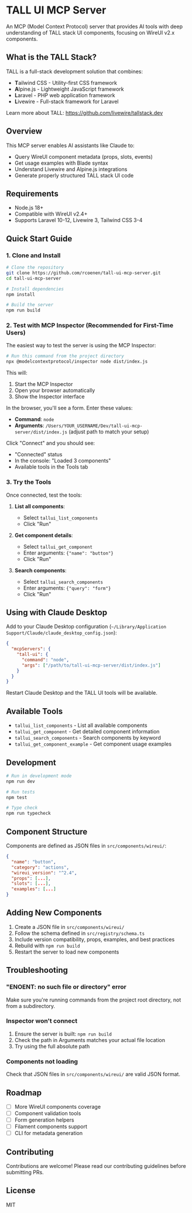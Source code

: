 # TALL UI MCP Server

An MCP (Model Context Protocol) server that provides AI tools with deep understanding of TALL stack UI components, focusing on WireUI v2.x components.

## What is the TALL Stack?

TALL is a full-stack development solution that combines:
- **T**ailwind CSS - Utility-first CSS framework
- **A**lpine.js - Lightweight JavaScript framework
- **L**aravel - PHP web application framework
- **L**ivewire - Full-stack framework for Laravel

Learn more about TALL: https://github.com/livewire/tallstack.dev

## Overview

This MCP server enables AI assistants like Claude to:
- Query WireUI component metadata (props, slots, events)
- Get usage examples with Blade syntax
- Understand Livewire and Alpine.js integrations
- Generate properly structured TALL stack UI code

## Requirements

- Node.js 18+
- Compatible with WireUI v2.4+
- Supports Laravel 10-12, Livewire 3, Tailwind CSS 3-4

## Quick Start Guide

### 1. Clone and Install

```bash
# Clone the repository
git clone https://github.com/rcoenen/tall-ui-mcp-server.git
cd tall-ui-mcp-server

# Install dependencies
npm install

# Build the server
npm run build
```

### 2. Test with MCP Inspector (Recommended for First-Time Users)

The easiest way to test the server is using the MCP Inspector:

```bash
# Run this command from the project directory
npx @modelcontextprotocol/inspector node dist/index.js
```

This will:
1. Start the MCP Inspector
2. Open your browser automatically
3. Show the Inspector interface

In the browser, you'll see a form. Enter these values:
- **Command**: `node`
- **Arguments**: `/Users/YOUR_USERNAME/Dev/tall-ui-mcp-server/dist/index.js` (adjust path to match your setup)

Click "Connect" and you should see:
- "Connected" status
- In the console: "Loaded 3 components"
- Available tools in the Tools tab

### 3. Try the Tools

Once connected, test the tools:

1. **List all components**: 
   - Select `tallui_list_components`
   - Click "Run"

2. **Get component details**:
   - Select `tallui_get_component`
   - Enter arguments: `{"name": "button"}`
   - Click "Run"

3. **Search components**:
   - Select `tallui_search_components`
   - Enter arguments: `{"query": "form"}`
   - Click "Run"

## Using with Claude Desktop

Add to your Claude Desktop configuration (`~/Library/Application Support/Claude/claude_desktop_config.json`):

```json
{
  "mcpServers": {
    "tall-ui": {
      "command": "node",
      "args": ["/path/to/tall-ui-mcp-server/dist/index.js"]
    }
  }
}
```

Restart Claude Desktop and the TALL UI tools will be available.

## Available Tools

- `tallui_list_components` - List all available components
- `tallui_get_component` - Get detailed component information
- `tallui_search_components` - Search components by keyword
- `tallui_get_component_example` - Get component usage examples

## Development

```bash
# Run in development mode
npm run dev

# Run tests
npm test

# Type check
npm run typecheck
```

## Component Structure

Components are defined as JSON files in `src/components/wireui/`:

```json
{
  "name": "button",
  "category": "actions",
  "wireui_version": "^2.4",
  "props": [...],
  "slots": [...],
  "examples": [...]
}
```

## Adding New Components

1. Create a JSON file in `src/components/wireui/`
2. Follow the schema defined in `src/registry/schema.ts`
3. Include version compatibility, props, examples, and best practices
4. Rebuild with `npm run build`
5. Restart the server to load new components

## Troubleshooting

### "ENOENT: no such file or directory" error
Make sure you're running commands from the project root directory, not from a subdirectory.

### Inspector won't connect
1. Ensure the server is built: `npm run build`
2. Check the path in Arguments matches your actual file location
3. Try using the full absolute path

### Components not loading
Check that JSON files in `src/components/wireui/` are valid JSON format.

## Roadmap

- [ ] More WireUI components coverage
- [ ] Component validation tools
- [ ] Form generation helpers
- [ ] Filament components support
- [ ] CLI for metadata generation

## Contributing

Contributions are welcome! Please read our contributing guidelines before submitting PRs.

## License

MIT